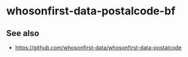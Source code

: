 # whosonfirst-data-postalcode-bf

## See also

* https://github.com/whosonfirst-data/whosonfirst-data-postalcode
